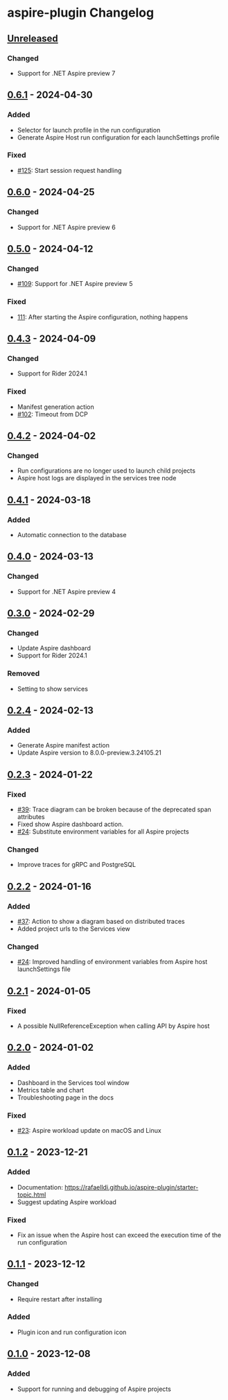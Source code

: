 <!-- Keep a Changelog guide -> https://keepachangelog.com -->

# aspire-plugin Changelog

## [Unreleased]

### Changed

- Support for .NET Aspire preview 7

## [0.6.1] - 2024-04-30

### Added

- Selector for launch profile in the run configuration
- Generate Aspire Host run configuration for each launchSettings profile

### Fixed

- [#125](https://github.com/rafaelldi/aspire-plugin/issues/125): Start session request handling

## [0.6.0] - 2024-04-25

### Changed

- Support for .NET Aspire preview 6

## [0.5.0] - 2024-04-12

### Changed

- [#109](https://github.com/rafaelldi/aspire-plugin/issues/109): Support for .NET Aspire preview 5

### Fixed

- [111](https://github.com/rafaelldi/aspire-plugin/issues/111): After starting the Aspire configuration, nothing happens

## [0.4.3] - 2024-04-09

### Changed

- Support for Rider 2024.1

### Fixed

- Manifest generation action
- [#102](https://github.com/rafaelldi/aspire-plugin/issues/102): Timeout from DCP

## [0.4.2] - 2024-04-02

### Changed

- Run configurations are no longer used to launch child projects
- Aspire host logs are displayed in the services tree node

## [0.4.1] - 2024-03-18

### Added

- Automatic connection to the database

## [0.4.0] - 2024-03-13

### Changed

- Support for .NET Aspire preview 4

## [0.3.0] - 2024-02-29

### Changed

- Update Aspire dashboard
- Support for Rider 2024.1

### Removed

- Setting to show services

## [0.2.4] - 2024-02-13

### Added

- Generate Aspire manifest action
- Update Aspire version to 8.0.0-preview.3.24105.21

## [0.2.3] - 2024-01-22

### Fixed

- [#39](https://github.com/rafaelldi/aspire-plugin/issues/39): Trace diagram can be broken because of the deprecated span attributes
- Fixed show Aspire dashboard action.
- [#24](https://github.com/rafaelldi/aspire-plugin/issues/24): Substitute environment variables for all Aspire projects 

### Changed

- Improve traces for gRPC and PostgreSQL

## [0.2.2] - 2024-01-16

### Added

- [#37](https://github.com/rafaelldi/aspire-plugin/issues/37): Action to show a diagram based on distributed traces
- Added project urls to the Services view

### Changed

- [#24](https://github.com/rafaelldi/aspire-plugin/issues/24): Improved handling of environment variables from Aspire host launchSettings file

## [0.2.1] - 2024-01-05

### Fixed

- A possible NullReferenceException when calling API by Aspire host

## [0.2.0] - 2024-01-02

### Added

- Dashboard in the Services tool window
- Metrics table and chart
- Troubleshooting page in the docs

### Fixed

- [#23](https://github.com/rafaelldi/aspire-plugin/issues/23): Aspire workload update on macOS and Linux

## [0.1.2] - 2023-12-21

### Added

- Documentation: https://rafaelldi.github.io/aspire-plugin/starter-topic.html
- Suggest updating Aspire workload

### Fixed

- Fix an issue when the Aspire host can exceed the execution time of the run configuration

## [0.1.1] - 2023-12-12

### Changed

- Require restart after installing

### Added

- Plugin icon and run configuration icon

## [0.1.0] - 2023-12-08

### Added

- Support for running and debugging of Aspire projects

[Unreleased]: https://github.com/rafaelldi/aspire-plugin/compare/v0.6.1...HEAD
[0.6.1]: https://github.com/rafaelldi/aspire-plugin/compare/v0.6.0...v0.6.1
[0.6.0]: https://github.com/rafaelldi/aspire-plugin/compare/v0.5.0...v0.6.0
[0.5.0]: https://github.com/rafaelldi/aspire-plugin/compare/v0.4.3...v0.5.0
[0.4.3]: https://github.com/rafaelldi/aspire-plugin/compare/v0.4.2...v0.4.3
[0.4.2]: https://github.com/rafaelldi/aspire-plugin/compare/v0.4.1...v0.4.2
[0.4.1]: https://github.com/rafaelldi/aspire-plugin/compare/v0.4.0...v0.4.1
[0.4.0]: https://github.com/rafaelldi/aspire-plugin/compare/v0.3.0...v0.4.0
[0.3.0]: https://github.com/rafaelldi/aspire-plugin/compare/v0.2.4...v0.3.0
[0.2.4]: https://github.com/rafaelldi/aspire-plugin/compare/v0.2.3...v0.2.4
[0.2.3]: https://github.com/rafaelldi/aspire-plugin/compare/v0.2.2...v0.2.3
[0.2.2]: https://github.com/rafaelldi/aspire-plugin/compare/v0.2.1...v0.2.2
[0.2.1]: https://github.com/rafaelldi/aspire-plugin/compare/v0.2.0...v0.2.1
[0.2.0]: https://github.com/rafaelldi/aspire-plugin/compare/v0.1.2...v0.2.0
[0.1.2]: https://github.com/rafaelldi/aspire-plugin/compare/v0.1.1...v0.1.2
[0.1.1]: https://github.com/rafaelldi/aspire-plugin/compare/v0.1.0...v0.1.1
[0.1.0]: https://github.com/rafaelldi/aspire-plugin/commits/v0.1.0

